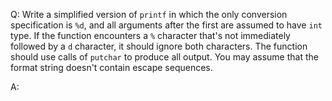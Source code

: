 Q: Write a simplified version of `printf` in which the only conversion
specification is `%d`, and all arguments after the first are assumed to have
`int` type. If the function encounters a `%` character that's not immediately
followed by a `d` character, it should ignore both characters. The function
should use calls of `putchar` to produce all output. You may assume that the
format string doesn't contain escape sequences.

A:
